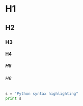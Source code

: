 # H1
## H2
### H3
#### H4
##### H5
###### H6

```python
s = "Python syntax highlighting"
print s
```